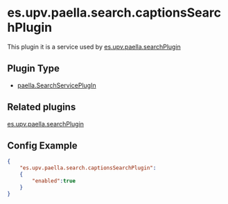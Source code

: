 ---
---

# es.upv.paella.search.captionsSearchPlugin

This plugin it is a service used by [es.upv.paella.searchPlugin](es.upv.paella.searchPlugin.md)


## Plugin Type

- [paella.SearchServicePlugIn](../developer/plugin_types.md)

## Related plugins

[es.upv.paella.searchPlugin](es.upv.paella.searchPlugin.md.md)

## Config Example

```json
{
	"es.upv.paella.search.captionsSearchPlugin":
	{
		"enabled":true
	}
}
```

